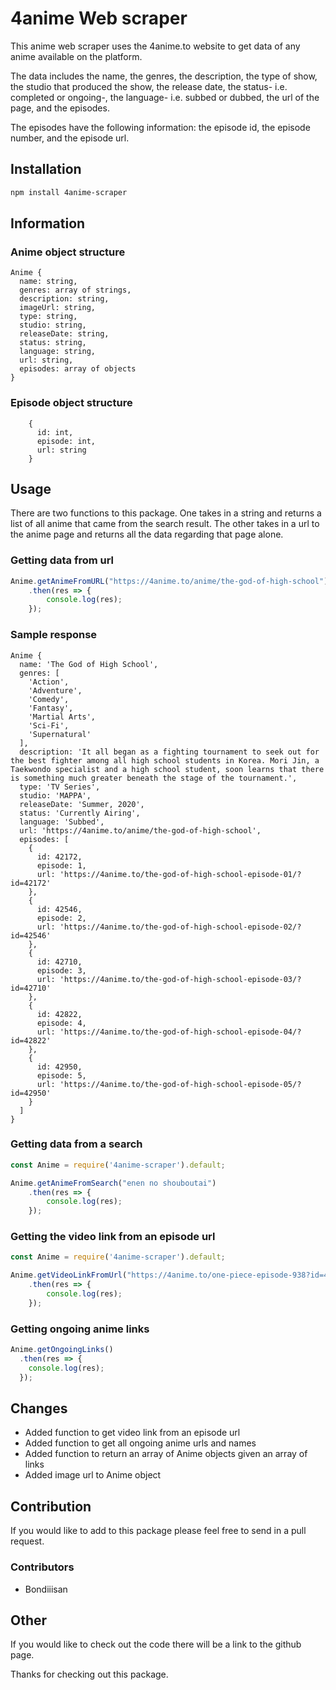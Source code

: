 # 4anime Web scraper
This anime web scraper uses the 4anime.to website to get data of any anime available on the platform. 

The data includes the name, the genres, the description, the type of show, the studio that produced the show, the release date, the status- i.e. completed or ongoing-, the language- i.e. subbed or dubbed, the url of the page, and the episodes.

The episodes have the following information: the episode id, the episode number, and the episode url.

## Installation
```bash
npm install 4anime-scraper
```

## Information
### Anime object structure
```
Anime {
  name: string,
  genres: array of strings,
  description: string,
  imageUrl: string,
  type: string,
  studio: string,
  releaseDate: string,
  status: string,
  language: string,
  url: string,
  episodes: array of objects
}
```

### Episode object structure
```
    {
      id: int,
      episode: int,
      url: string
    }
```

## Usage
There are two functions to this package. One takes in a string and returns a list of all anime that came from the search result. The other takes in a url to the anime page and returns all the data regarding that page alone.

### Getting data from url

```javascript
Anime.getAnimeFromURL("https://4anime.to/anime/the-god-of-high-school")
	.then(res => {
		console.log(res);
	});
```

### Sample response
```
Anime {
  name: 'The God of High School',
  genres: [
    'Action',
    'Adventure',
    'Comedy',
    'Fantasy',
    'Martial Arts',
    'Sci-Fi',
    'Supernatural'
  ],
  description: 'It all began as a fighting tournament to seek out for the best fighter among all high school students in Korea. Mori Jin, a Taekwondo specialist and a high school student, soon learns that there is something much greater beneath the stage of the tournament.',
  type: 'TV Series',
  studio: 'MAPPA',
  releaseDate: 'Summer, 2020',
  status: 'Currently Airing',
  language: 'Subbed',
  url: 'https://4anime.to/anime/the-god-of-high-school',
  episodes: [
    {
      id: 42172,
      episode: 1,
      url: 'https://4anime.to/the-god-of-high-school-episode-01/?id=42172'
    },
    {
      id: 42546,
      episode: 2,
      url: 'https://4anime.to/the-god-of-high-school-episode-02/?id=42546'
    },
    {
      id: 42710,
      episode: 3,
      url: 'https://4anime.to/the-god-of-high-school-episode-03/?id=42710'
    },
    {
      id: 42822,
      episode: 4,
      url: 'https://4anime.to/the-god-of-high-school-episode-04/?id=42822'
    },
    {
      id: 42950,
      episode: 5,
      url: 'https://4anime.to/the-god-of-high-school-episode-05/?id=42950'
    }
  ]
}
```

### Getting data from a search 
```javascript
const Anime = require('4anime-scraper').default;

Anime.getAnimeFromSearch("enen no shouboutai")
	.then(res => {
		console.log(res);
	});
```


### Getting the video link from an episode url 
```javascript
const Anime = require('4anime-scraper').default;

Anime.getVideoLinkFromUrl("https://4anime.to/one-piece-episode-938?id=43181")
	.then(res => {
		console.log(res);
	});
```

### Getting ongoing anime links
```javascript
Anime.getOngoingLinks()
  .then(res => {
    console.log(res);
  });
``` 

## Changes
* Added function to get video link from an episode url
* Added function to get all ongoing anime urls and names
* Added function to return an array of Anime objects given an array of links
* Added image url to Anime object

## Contribution
If you would like to add to this package please feel free to send in a pull request.

### Contributors
* Bondiiisan


## Other
If you would like to check out the code there will be a link to the github page. 

Thanks for checking out this package.
